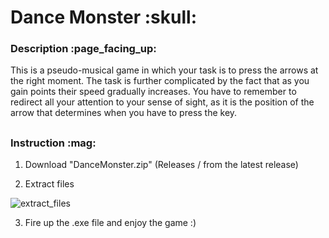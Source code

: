 <h1>Dance Monster :skull:</h1>

<h3>Description :page_facing_up:</h3>

This is a pseudo-musical game in which your task is to press the arrows at the right moment.
The task is further complicated by the fact that as you gain points their speed gradually increases.
You have to remember to redirect all your attention to your sense of sight, as it is the position of the arrow that determines when you have to press the key.

<h2></h2>
<h3>Instruction :mag:</h3>

1) Download "DanceMonster.zip" (Releases / from the latest release)

2) Extract files

![extract_files](https://github.com/Emka5885/DanceMonster/assets/90275335/a34b8567-68fa-4a05-a9ca-9be2e2e39e64)


3) Fire up the .exe file and enjoy the game :)

